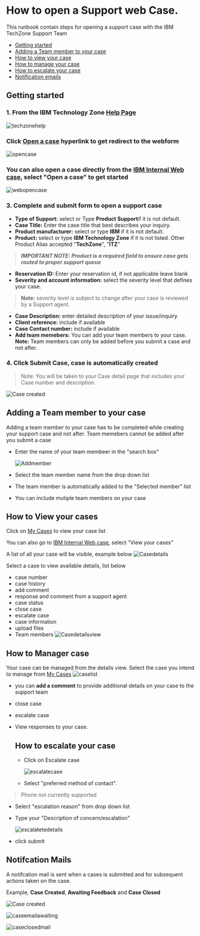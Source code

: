 # How to open a Support web Case.
This runbook contain steps for opening a support case with the IBM TechZone Support Team

- [Getting started](https://github.com/IBM/itz-support-public/blob/main/IBM-Technology-Zone/IBM-Technology-Zone-Runbooks/open_case_web_internal.md#Getting-started)
- [Adding a Team member to your case](https://github.com/IBM/itz-support-public/blob/main/IBM-Technology-Zone/IBM-Technology-Zone-Runbooks/open_case_web_internal.md#adding-a-team-member-to-your-case)
- [How to view your case](https://github.com/IBM/itz-support-public/blob/main/IBM-Technology-Zone/IBM-Technology-Zone-Runbooks/open_case_web_internal.md#how-to-view-your-cases)
- [How to manage your case](https://github.com/IBM/itz-support-public/blob/main/IBM-Technology-Zone/IBM-Technology-Zone-Runbooks/open_case_web_internal.md#how-to-manager-case)
- [How to escalate your case](https://github.com/IBM/itz-support-public/blob/main/IBM-Technology-Zone/IBM-Technology-Zone-Runbooks/open_case_web_internal.md#how-to-escalate-your-case)
- [Notification emails](https://github.com/IBM/itz-support-public/blob/main/IBM-Technology-Zone/IBM-Technology-Zone-Runbooks/open_case_web_internal.md#notifcation-mails)


## Getting started
### 1. From the IBM Technology Zone [Help Page](https://techzone.ibm.com/help)

![techzonehelp](Images/techzonehelp.png)

### Click [Open a case](https://ibmsf.force.com/ibminternalproducts/s/createrecord/NewCase?language=en_US) hyperlink to get redirect to the webform

![opencase](Images/opencase.png)   

### You can also open a case directly from the [IBM Internal Web case](https://ibmsf.force.com/ibminternalproducts/s/), select "Open a case" to get started

![webopencase](Images/webopencase.png)


### 3. Complete and submit form to open a support case

 - **Type of Support:** select or Type **Product Support**if it is not default.
 - **Case Title:** Enter the case title that best describes your inquiry.
 - **Product manufacturer:** select or type **IBM** if it is not default.
 - **Product:** select or type **IBM Technology Zone** if it is not listed. Other Product Alias accepted "**TechZone**", "**ITZ**"
>_**IMPORTANT NOTE: Product is a required field to ensure case gets routed to proper support queue**_
 - **Reservation ID:** Enter your reservation id, if not applicable leave blank
 - **Severity and account information:** select the severity level that defines your case.
>**Note:** severity level is subject to change after your case is reviewed by a Support agent. 
 - **Case Description:** enter detailed description of your issue/inquiry
 - **Client reference:** include if available
 - **Case Contact number:** include if available
 - **Add team memebers:** You can add your team members to your case. **Note:** Team members can only be added before you submit a case and not after.
   
### 4. Click **Submit Case**, case is automatically created

>Note: You will be taken to your Case detail page that includes your Case number and description.

![Case created](Images/Casecreated.png)

## Adding a Team member to your case

Adding a team member to your case has to be completed while creating your support case and not after. Team memebers cannot be added after you submit a case
- Enter the name of your team membeer in the "search box"

  ![Addmember](Images/Addmember.png)
  
- Select the team member name from the drop down list
- The team member is automatically added to the "Selected member" list
- You can include mutiple team members on your case
  

## How to View your cases

Click on [My Cases](https://ibmsf.force.com/ibminternalproducts/s/my-cases) to view your case list 

You can also go to [IBM Internal Web case](https://ibmsf.force.com/ibminternalproducts/s/), select "View your cases" 

A list of all your case will be visible, example below ![Casedetails](Images/Casedetails.png)


Select a case to view available details, list below 
 - case number
 - case history
 - add comment
 - response and comment from a support agent
 - case status
 - close case
 - escalate case
 - case information
 - upload files
 - Team members
![Casedetailsview](Images/Casedetailsview.png)

## How to Manager case
 Your case can be managed from the details view. Select the case you intend to manage from [My Cases](https://ibmsf.force.com/ibminternalproducts/s/my-cases)
 ![caselist](Images/caselist.png)
 
- you can **add a comment** to provide additional details on your case to the support team 
- close case
- escalate case
- View responses to your case.

  ## How to escalate your case

  - Click on Escalate case
    
    ![escalatecase](Images/escalatecase.png)
  - Select "preferred method of contact". 
> Phone not currently supported
  - Select "escalation reason" from drop down list
  - Type your "Description of concern/escalation"
    
    ![escalatetedetails](Images/escalatetedetails.png)
    
  - click submit
   

## Notifcation Mails 

A notifcation mail is sent when a cases is submitted and for subsequent actions taken on the case.

Example, **Case Created**, **Awaiting Feedback** and **Case Closed**

![Case created](Images/Casecreated.png)

![caseemailawaiting](Images/caseemailawaiting.png)

![caseclosedmail](Images/caseclosedmail.png)





